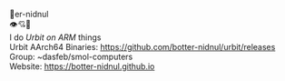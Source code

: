 🤖er-nidnul  
👁️💘💪  
I do _*Urbit on ARM*_ things  
Urbit AArch64 Binaries: https://github.com/botter-nidnul/urbit/releases  
Group: ~dasfeb/smol-computers  
Website: https://botter-nidnul.github.io  
